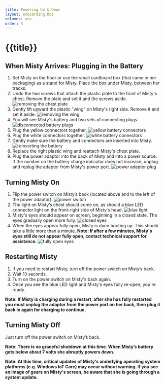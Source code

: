 ```yaml
---
title: Powering Up & Down
layout: onboarding.hbs
columns: one
order: 4
---
```


# {{title}}

## When Misty Arrives: Plugging in the Battery

1. Set Misty on the floor or use the small cardboard box (that came in her packaging) as a stand for Misty. Place the box under Misty, between her tracks.
2. Undo the two screws that attach the plastic plate to the front of Misty's chest. Remove the plate and set it and the screws aside. ![removing the chest plate](../../../assets/images/1_remove_chestplate.jpg)
3. Gently lift upward the plastic "wing" on Misty's right side. Remove it and set it aside. ![removing the wing](../../../assets/images/2_remove_wing.jpg)
4. You will see Misty's battery and two sets of connecting plugs. ![disconnected battery plugs](../../../assets/images/3_arrival_state.jpg)
5. Plug the yellow connectors together. ![yellow battery connectors](../../../assets/images/4_yellow_connectors.jpg)
6. Plug the white connectors together. ![white battery connectors](../../../assets/images/5_white_connectors.jpg)
7. Gently make sure the battery and connectors are inserted into Misty. ![reinserting the battery](../../../assets/images/6_push_battery.jpg)
8. Replace the right plastic wing and reattach Misty's chest plate.
9. Plug the power adaptor into the back of Misty and into a power source. If the number on the battery charge indicator does not increase, unplug and replug the adaptor from Misty's power port. ![power adaptor plug](../../../assets/images/power_adaptor_plug.jpg)


## Turning Misty On

1. Flip the power switch on Misty’s back (located above and to the left of the power adaptor). ![power switch](../../../assets/images/power_switch.jpg)
2. The light on Misty’s chest should come on, as should a blue LED connector light on the front-right side of Misty's head. ![blue light](../../../assets/images/blue_light.jpg)
3. Misty's eyes should appear on screen, beginning in a closed state. The eyes gradually open more fully. ![closed eyes](../../../assets/images/blink.jpg)
4. When the eyes appear fully open, Misty is done booting up. This should take a little more than a minute. **Note: If after a few minutes, Misty's eyes still do not appear fully open, contact technical support for assistance.**  ![fully open eyes](../../../assets/images/open.jpg)


## Restarting Misty

1. If you need to restart Misty, turn off the power switch on Misty’s back.
2. Wait 10 seconds.
3. Turn on the power switch on Misty's back again.
4. Once you see the blue LED light and Misty's eyes fully re-open, you're ready.

**Note: If Misty is charging during a restart, after she has fully restarted you must unplug the adaptor from the power port on her back, then plug it back in again for charging to continue.**


## Turning Misty Off

Just turn off the power switch on Misty’s back.

**Note: There is no graceful shutdown at this time. When Misty’s battery gets below about 7 volts she abruptly powers down.**

**Note: At this time, critical updates of Misty's underlying operating system platforms (e.g. Windows IoT Core) may occur without warning. If you see an image of gears on Misty's screen, be aware that she is going through a system update.**

